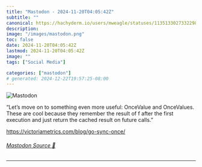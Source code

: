 ```yaml
---
title: "Mastodon - 2024-11-20T04:05:42Z"
subtitle: ""
canonical: https://hachyderm.io/users/mweagle/statuses/113513302733229891
description:
image: "/images/mastodon.png"
toc: false
date: 2024-11-20T04:05:42Z
lastmod: 2024-11-20T04:05:42Z
image: ""
tags: ["Social Media"]

categories: ["mastodon"]
# generated: 2024-12-22T19:57:25-08:00
---
```

![Mastodon](/images/mastodon.png)

<p>“Let’s move on to something even more useful: OnceValue and OnceValues. These are cool because they remember the result of f after the first execution and just return the cached result on future calls.”</p><p><a href="https://victoriametrics.com/blog/go-sync-once/" target="_blank" rel="nofollow noopener noreferrer" translate="no"><span class="invisible">https://</span><span class="ellipsis">victoriametrics.com/blog/go-sy</span><span class="invisible">nc-once/</span></a></p>


###### [Mastodon Source 🐘](https://hachyderm.io/@mweagle/113513302733229891)

___
